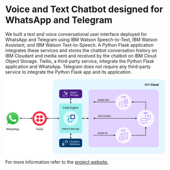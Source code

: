 # Voice and Text Chatbot designed for WhatsApp and Telegram

We built a text and voice conversational user interface deployed for WhatsApp and Telegram using IBM Watson Speech-to-Text, IBM Watson Assistant, and IBM Watson Text-to-Speech. A Python Flask application integrates these services and stores the chatbot conversation history on IBM Cloudant and media sent and received by the chatbot on IBM Cloud Object Storage. Twilio, a third-party service, integrate the Python Flask application and WhatsApp. Telegram does not require any third-party service to integrate the Python Flask app and its application.

<img src="images/architecture_ghpages.png" alt="Project architecture.">


For more information refer to the [project website.](https://ibm.github.io/customized-voice-text-bot-for-whatsapp-telegram/)
